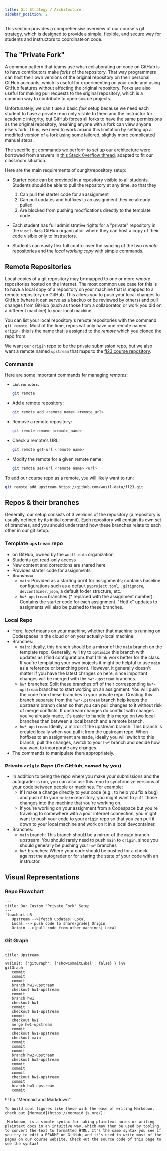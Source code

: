 ```yaml
---
title: Git Strategy / Architecture
sidebar_position: 2
---
```


This section provides a comprehensive overview of our course's git strategy, which is designed to provide a simple, flexible, and secure way for students and instructors to coordinate on code.

## The "Private Fork"

A common pattern that teams use when collaborating on code on GitHub is to have contributors make *forks* of the repository. That way programmers can host their own versions of the original repository on their personal GitHub accounts, which is useful for experimenting on your code and using GitHub features without affecting the original repository. Forks are also useful for making pull requests to the original repository, which is a common way to contribute to open source projects.

Unfortunately, we can't use a basic *fork* setup because we need each student to have a private repo only visible to them and the instructor for academic integrity, but GitHub forces all forks to have the same permissions as the original repository, meaning anyone with a fork can view anyone else's fork. Thus, we need to work around this limitation by setting up a modified version of a fork using some tailored, slightly more complicated manual steps.

The specific git commands we perform to set up our architecture were borrowed from answers in [this Stack Overflow thread](https://stackoverflow.com/a/30352360/1526293), adapted to fit our classroom situation.

Here are the main requirements of our git/repository setup:

- Starter code can be provided in a repository visible to all students. Students should be able to pull the repository at any time, so that they

    1.  Can pull the starter code for an assignment
    2.  Can pull updates and hotfixes to an assignment they've already pulled
    3.  Are blocked from pushing modifications directly to the template code

- Each student has full administrative rights for a "private" repository in the `wustl-data` GitHub organization where they can host a copy of their code visible only to instructors.
- Students can easily flex full control over the syncing of the two _remote_ repositories and the _local working copy_ with simple commands.

## Remote Repositories

Local copies of a git repository may be mapped to one or more _remote_ repositories hosted on the Internet. The most common use case for this is to have a local copy of a repository on your machine that is mapped to a remote repository on GitHub. This allows you to push your local changes to GitHub (where it can serve as a backup or be reviewed by others) and pull changes from GitHub (such as those from a collaborator, or work you did on a different machine) to your local machine.

You can list your local repository's remote repositories with the command `git remote`. Most of the time, repos will only have one remote named `origin`- this is the name that is assigned to the _remote_ which you cloned the repo from.

We want our `origin` repo to be the private submission repo, but we also want a remote named `upstream` that maps to the [fl23 course repository](https://github.com/wustl-data/fl23).

### Commands

Here are some important commands for managing _remotes_:

- List remotes:

    ```bash
    git remote
    ```

- Add a remote repository:

    ```bash
    git remote add <remote_name> <remote_url>
    ```

- Remove a remote repository:

    ```bash
    git remote remove <remote_name>
    ```

- Check a remote's URL:

    ```bash
    git remote get-url <remote name>
    ```

- Modify the remote for a given remote name:

    ```bash
    git remote set-url <remote name> <url>
    ```

To add our course repo as a remote, you will likely want to run:

```bash
git remote add upstream https://github.com/wustl-data/fl23.git
```
## Repos & their branches

Generally, our setup consists of 3 versions of the repository (a repository is usually defined by its initial commit). Each repository will contain its own set of branches, and you should understand how these branches relate to each other in our git setup.

### Template `upstream` repo

- on GitHub, owned by the `wustl-data` organization
- Students get read-only access
- New content and corrections are shared here
- Provides starter code for assignments
- Branches:
    - `main`: Provided as a starting point for assignments; contains baseline configurations such as a default `pyproject.toml`, `.gitignore`, `devcontainer.json`, a default folder structure, etc.
    - `hw*-upstream` branches (* replaced with the assignment number): Contains the starter code for each assignment. "Hotfix" updates to assigments will also be pushed to these branches.

### Local Repo

- Here, _local_ means on your machine, whether that machine is running on Codespaces in the cloud or on your actually-local machine.
- Branches:
    - `main`: Ideally, this branch should be a mirror of the `main` branch on the template repo. Generally, will try to `optimize` this branch with updates as I find configurations that I think work better for the class. If you're templating your own projects it might be helpful to use `main` as a reference or branching point. However, it generally doesn't matter if you have the latest changes on here, since important changes will be merged with the `hw*-upstream` branches.
    - `hw*` branches: Split these branches off of their corresponding `hw*-upstream` branches to start working on an assignment. You will push the code from these branches to your private repo. Creating this branch separate from the `hw*-upstream` branch help keeps the upstream branch clean so that you can pull changes to it without risk of merge conflicts. If upstream changes do conflict with changes you've already made, it's easier to handle this merge on two local branches than between a local branch and a remote branch.
    - `hw*-upstream`: Ideally, a mirror of the upstream branch. This branch is created locally when you pull it from the upstream repo. When hotfixes to an assignment are made, ideally you will switch to this branch, pull the changes, switch to your `hw*` branch and decide how you want to incorporate any changes.
- The commands to manipulate them appropriately.

### Private `origin` Repo (On GitHub, owned by you)

- In addition to being the repo where you make your submissions and the autograder is run, you can also use this repo to synchronize versions of your code between people or machines. For example:
    - If I make a change directly to your code (e.g., to help you fix a bug) and push it to your `origin` repository, you might want to `pull` those changes into the machine that you're working on.
    - If you're working on your assignment from a Codespace but you're traveling to somewhere with a poor internet connection, you might want to push your code to your `origin` repo so that you can pull it down to your local machine and work on it in a local devcontainer.
- Branches:
    - `main` branch: This branch should be a mirror of the `main` branch upstream. You should rarely need to push `main` to `origin`, since you should generally be pushing your `hw*` branches
    - `hw*` branches: Where your code should be pushed for a check against the autograder or for sharing the state of your code with an instructor.

## Visual Representations

### Repo Flowchart

```mermaid
---
title: Our Custom "Private Fork" Setup
---
flowchart LR
   Upstream -->|fetch updates| Local
   Local -->|push code to share/grade| Origin
   Origin -->|pull code from other machines| Local
```

### Git Graph

```mermaid
---
title: Upstream
---
%%{init: {'gitGraph': {'showCommitLabel': false} } }%%
gitGraph
   commit
   commit
   commit
   branch hw1-upstream
   checkout hw1-upstream
   commit
   branch hw1
   checkout hw1
   commit
   checkout hw1-upstream
   commit
   checkout hw1
   merge hw1-upstream
   commit
   checkout hw1-upstream
   checkout main
   commit
   commit
   commit
   branch hw2-upstream
   checkout hw2-upstream
   commit
   commit
   commit
   checkout hw1-upstream
   commit
   branch hw3-upstream
   commit
```

!!! tip "Mermaid and Markdown"

    To build cool figures like these with the ease of writing Markdown, check out [Mermaid](https://mermaid.js.org/)!

    _Markdown_ is a simple syntax for taking plaintext notes or writing plaintext docs in an intuitive way, which may then be used by tooling to convert the text to formatted HTML. It's the same syntax you see if you try to edit a README on GitHub, and it's used to write most of the pages on our course website. Check out the source code of this page to see the syntax!
